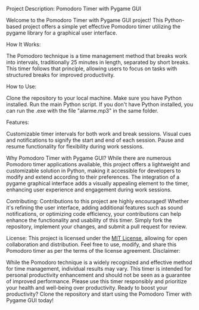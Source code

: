 Project Description: Pomodoro Timer with Pygame GUI

Welcome to the Pomodoro Timer with Pygame GUI project! This Python-based project offers a simple yet effective Pomodoro timer utilizing the pygame library for a graphical user interface.

How It Works:

The Pomodoro technique is a time management method that breaks work into intervals, traditionally 25 minutes in length, separated by short breaks. This timer follows that principle, allowing users to focus on tasks with structured breaks for improved productivity.

How to Use:

Clone the repository to your local machine.
Make sure you have Python installed.
Run the main Python script.
If you don't have Python installed, you can run the .exe with the file "alarme.mp3" in the same folder.

Features:

Customizable timer intervals for both work and break sessions.
Visual cues and notifications to signify the start and end of each session.
Pause and resume functionality for flexibility during work sessions.

Why Pomodoro Timer with Pygame GUI? While there are numerous Pomodoro timer applications available, this project offers a lightweight and customizable solution in Python, making it accessible for developers to modify and extend according to their preferences.
The integration of a pygame graphical interface adds a visually appealing element to the timer, enhancing user experience and engagement during work sessions.

Contributing: Contributions to this project are highly encouraged! Whether it's refining the user interface, adding additional features such as sound notifications, or optimizing code efficiency, your contributions can help enhance the functionality and usability of this timer. Simply fork the repository, implement your changes, and submit a pull request for review.

License: This project is licensed under the [MIT License](https://github.com/mateusartico/pomodoro-timer/blob/main/LICENSE), allowing for open collaboration and distribution. Feel free to use, modify, and share this Pomodoro timer as per the terms of the license agreement.
Disclaimer:

While the Pomodoro technique is a widely recognized and effective method for time management, individual results may vary. This timer is intended for personal productivity enhancement and should not be seen as a guarantee of improved performance.
Please use this timer responsibly and prioritize your health and well-being over productivity.
Ready to boost your productivity? Clone the repository and start using the Pomodoro Timer with Pygame GUI today!
